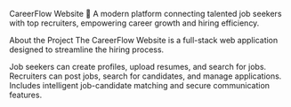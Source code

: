 CareerFlow Website 🎯 A modern platform connecting talented job seekers with top recruiters, empowering career growth and hiring efficiency.

About the Project The CareerFlow Website is a full-stack web application designed to streamline the hiring process.

Job seekers can create profiles, upload resumes, and search for jobs.
Recruiters can post jobs, search for candidates, and manage applications.
Includes intelligent job-candidate matching and secure communication features.
